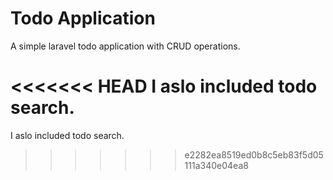 # Todo Application

A simple laravel todo application with CRUD operations.

<<<<<<< HEAD
I aslo included todo search.
=======
I aslo included todo search.
>>>>>>> e2282ea8519ed0b8c5eb83f5d05111a340e04ea8
